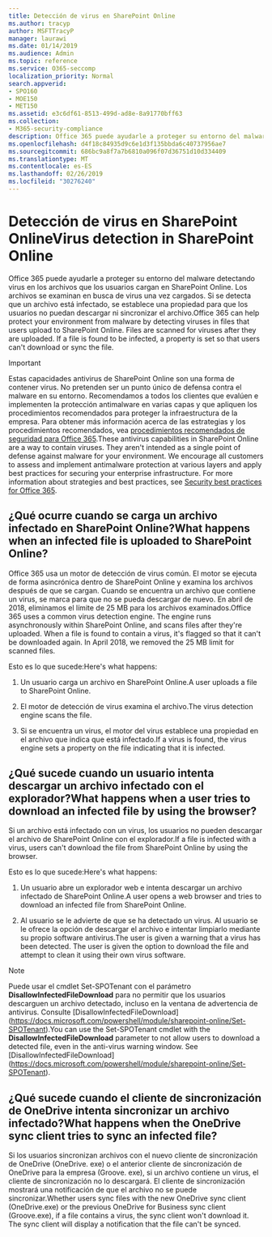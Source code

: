 ```yaml
---
title: Detección de virus en SharePoint Online
ms.author: tracyp
author: MSFTTracyP
manager: laurawi
ms.date: 01/14/2019
ms.audience: Admin
ms.topic: reference
ms.service: O365-seccomp
localization_priority: Normal
search.appverid:
- SPO160
- MOE150
- MET150
ms.assetid: e3c6df61-8513-499d-ad8e-8a91770bff63
ms.collection:
- M365-security-compliance
description: Office 365 puede ayudarle a proteger su entorno del malware detectando virus en los archivos que los usuarios cargan en SharePoint Online. Los archivos se examinan en busca de virus una vez cargados. Si se detecta que un archivo está infectado, se establece una propiedad para que los usuarios no puedan descargar ni sincronizar el archivo.
ms.openlocfilehash: d4f18c84935d9c6e1d3f135bbda6c40737956ae7
ms.sourcegitcommit: 686bc9a8f7a7b6810a096f07d36751d10d334409
ms.translationtype: MT
ms.contentlocale: es-ES
ms.lasthandoff: 02/26/2019
ms.locfileid: "30276240"
---
```

# <a name="virus-detection-in-sharepoint-online"></a><span data-ttu-id="20e94-105">Detección de virus en SharePoint Online</span><span class="sxs-lookup"><span data-stu-id="20e94-105">Virus detection in SharePoint Online</span></span>

<span data-ttu-id="20e94-p102">Office 365 puede ayudarle a proteger su entorno del malware detectando virus en los archivos que los usuarios cargan en SharePoint Online. Los archivos se examinan en busca de virus una vez cargados. Si se detecta que un archivo está infectado, se establece una propiedad para que los usuarios no puedan descargar ni sincronizar el archivo.</span><span class="sxs-lookup"><span data-stu-id="20e94-p102">Office 365 can help protect your environment from malware by detecting viruses in files that users upload to SharePoint Online. Files are scanned for viruses after they are uploaded. If a file is found to be infected, a property is set so that users can't download or sync the file.</span></span>
  
> [!IMPORTANT]
> <span data-ttu-id="20e94-p103">Estas capacidades antivirus de SharePoint Online son una forma de contener virus. No pretenden ser un punto único de defensa contra el malware en su entorno. Recomendamos a todos los clientes que evalúen e implementen la protección antimalware en varias capas y que apliquen los procedimientos recomendados para proteger la infraestructura de la empresa. Para obtener más información acerca de las estrategias y los procedimientos recomendados, vea [procedimientos recomendados de seguridad para Office 365](security-best-practices.md).</span><span class="sxs-lookup"><span data-stu-id="20e94-p103">These antivirus capabilities in SharePoint Online are a way to contain viruses. They aren't intended as a single point of defense against malware for your environment. We encourage all customers to assess and implement antimalware protection at various layers and apply best practices for securing your enterprise infrastructure. For more information about strategies and best practices, see [Security best practices for Office 365](security-best-practices.md).</span></span> 
  
## <a name="what-happens-when-an-infected-file-is-uploaded-to-sharepoint-online"></a><span data-ttu-id="20e94-113">¿Qué ocurre cuando se carga un archivo infectado en SharePoint Online?</span><span class="sxs-lookup"><span data-stu-id="20e94-113">What happens when an infected file is uploaded to SharePoint Online?</span></span>

<span data-ttu-id="20e94-p104">Office 365 usa un motor de detección de virus común. El motor se ejecuta de forma asincrónica dentro de SharePoint Online y examina los archivos después de que se cargan. Cuando se encuentra un archivo que contiene un virus, se marca para que no se pueda descargar de nuevo. En abril de 2018, eliminamos el límite de 25 MB para los archivos examinados.</span><span class="sxs-lookup"><span data-stu-id="20e94-p104">Office 365 uses a common virus detection engine. The engine runs asynchronously within SharePoint Online, and scans files after they're uploaded. When a file is found to contain a virus, it's flagged so that it can't be downloaded again. In April 2018, we removed the 25 MB limit for scanned files.</span></span>
  
<span data-ttu-id="20e94-118">Esto es lo que sucede:</span><span class="sxs-lookup"><span data-stu-id="20e94-118">Here's what happens:</span></span>
  
1. <span data-ttu-id="20e94-119">Un usuario carga un archivo en SharePoint Online.</span><span class="sxs-lookup"><span data-stu-id="20e94-119">A user uploads a file to SharePoint Online.</span></span>
    
2. <span data-ttu-id="20e94-120">El motor de detección de virus examina el archivo.</span><span class="sxs-lookup"><span data-stu-id="20e94-120">The virus detection engine scans the file.</span></span>
    
3. <span data-ttu-id="20e94-121">Si se encuentra un virus, el motor del virus establece una propiedad en el archivo que indica que está infectado.</span><span class="sxs-lookup"><span data-stu-id="20e94-121">If a virus is found, the virus engine sets a property on the file indicating that it is infected.</span></span>
    
## <a name="what-happens-when-a-user-tries-to-download-an-infected-file-by-using-the-browser"></a><span data-ttu-id="20e94-122">¿Qué sucede cuando un usuario intenta descargar un archivo infectado con el explorador?</span><span class="sxs-lookup"><span data-stu-id="20e94-122">What happens when a user tries to download an infected file by using the browser?</span></span>

<span data-ttu-id="20e94-123">Si un archivo está infectado con un virus, los usuarios no pueden descargar el archivo de SharePoint Online con el explorador.</span><span class="sxs-lookup"><span data-stu-id="20e94-123">If a file is infected with a virus, users can't download the file from SharePoint Online by using the browser.</span></span>
  
<span data-ttu-id="20e94-124">Esto es lo que sucede:</span><span class="sxs-lookup"><span data-stu-id="20e94-124">Here's what happens:</span></span>
  
1. <span data-ttu-id="20e94-125">Un usuario abre un explorador web e intenta descargar un archivo infectado de SharePoint Online.</span><span class="sxs-lookup"><span data-stu-id="20e94-125">A user opens a web browser and tries to download an infected file from SharePoint Online.</span></span>
    
2. <span data-ttu-id="20e94-p105">Al usuario se le advierte de que se ha detectado un virus. Al usuario se le ofrece la opción de descargar el archivo e intentar limpiarlo mediante su propio software antivirus.</span><span class="sxs-lookup"><span data-stu-id="20e94-p105">The user is given a warning that a virus has been detected. The user is given the option to download the file and attempt to clean it using their own virus software.</span></span>

> [!NOTE]
> <span data-ttu-id="20e94-p106">Puede usar el cmdlet Set-SPOTenant con el parámetro **DisallowInfectedFileDownload** para no permitir que los usuarios descarguen un archivo detectado, incluso en la ventana de advertencia de antivirus. Consulte [DisallowInfectedFileDownload] (https://docs.microsoft.com/powershell/module/sharepoint-online/Set-SPOTenant).</span><span class="sxs-lookup"><span data-stu-id="20e94-p106">You can use the Set-SPOTenant cmdlet with the **DisallowInfectedFileDownload** parameter to not allow users to download a detected file, even in the anti-virus warning window. See [DisallowInfectedFileDownload] (https://docs.microsoft.com/powershell/module/sharepoint-online/Set-SPOTenant).</span></span>
    
## <a name="what-happens-when-the-onedrive-sync-client-tries-to-sync-an-infected-file"></a><span data-ttu-id="20e94-130">¿Qué sucede cuando el cliente de sincronización de OneDrive intenta sincronizar un archivo infectado?</span><span class="sxs-lookup"><span data-stu-id="20e94-130">What happens when the OneDrive sync client tries to sync an infected file?</span></span>

<span data-ttu-id="20e94-p107">Si los usuarios sincronizan archivos con el nuevo cliente de sincronización de OneDrive (OneDrive. exe) o el anterior cliente de sincronización de OneDrive para la empresa (Groove. exe), si un archivo contiene un virus, el cliente de sincronización no lo descargará. El cliente de sincronización mostrará una notificación de que el archivo no se puede sincronizar.</span><span class="sxs-lookup"><span data-stu-id="20e94-p107">Whether users sync files with the new OneDrive sync client (OneDrive.exe) or the previous OneDrive for Business sync client (Groove.exe), if a file contains a virus, the sync client won't download it. The sync client will display a notification that the file can't be synced.</span></span>
  


